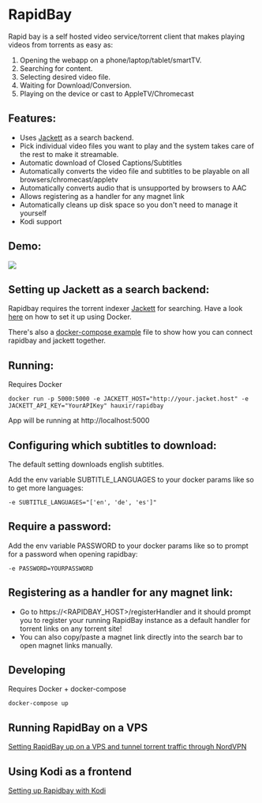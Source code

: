 # RapidBay
Rapid bay is a self hosted video service/torrent client that makes playing videos from torrents as easy as:
1. Opening the webapp on a phone/laptop/tablet/smartTV.
2. Searching for content.
3. Selecting desired video file.
4. Waiting for Download/Conversion.
5. Playing on the device or cast to AppleTV/Chromecast

## Features:
- Uses [Jackett](https://github.com/Jackett/Jackett) as a search backend. 
- Pick individual video files you want to play and the system takes care of the rest to make it streamable.
- Automatic download of Closed Captions/Subtitles
- Automatically converts the video file and subtitles to be playable on all browsers/chromecast/appletv
- Automatically converts audio that is unsupported by browsers to AAC
- Allows registering as a handler for any magnet link
- Automatically cleans up disk space so you don't need to manage it yourself
- Kodi support

## Demo:
![](https://user-images.githubusercontent.com/2439255/48429861-44b60b00-e76e-11e8-8bdb-042f125357ce.gif)

## Setting up Jackett as a search backend:
Rapidbay requires the torrent indexer [Jackett](https://github.com/Jackett/Jackett) for searching.
Have a look [here](https://github.com/Jackett/Jackett#installation-using-docker) on how to set it up using Docker.

There's also a [docker-compose example](https://github.com/hauxir/rapidbay/blob/master/docker-compose.example.with.jackett.yml) file to show how you can connect rapidbay and jackett together.

## Running:
Requires Docker
```
docker run -p 5000:5000 -e JACKETT_HOST="http://your.jacket.host" -e JACKETT_API_KEY="YourAPIKey" hauxir/rapidbay
```
App will be running at http://localhost:5000

## Configuring which subtitles to download:
The default setting downloads english subtitles.

Add the env variable SUBTITLE_LANGUAGES to your docker params like so to get more languages:
```
-e SUBTITLE_LANGUAGES="['en', 'de', 'es']"
```

## Require a password:
Add the env variable PASSWORD to your docker params like so to prompt for a password when opening rapidbay:
```
-e PASSWORD=YOURPASSWORD
```

## Registering as a handler for any magnet link:
- Go to https://\<RAPIDBAY_HOST\>/registerHandler and it should prompt you to register your running RapidBay instance as a default handler for torrent links on any torrent site!
- You can also copy/paste a magnet link directly into the search bar to open magnet links manually.

## Developing
Requires Docker + docker-compose
```
docker-compose up
```

## Running RapidBay on a VPS

[Setting RapidBay up on a VPS and tunnel torrent traffic through NordVPN](https://github.com/hauxir/rapidbay/wiki/Setting-RapidBay-up-on-a-VPS-and-tunnel-torrent-traffic-through-NordVPN)

## Using Kodi as a frontend
[Setting up Rapidbay with Kodi](https://github.com/hauxir/rapidbay/wiki/Setting-up-Rapidbay-with-Kodi)
